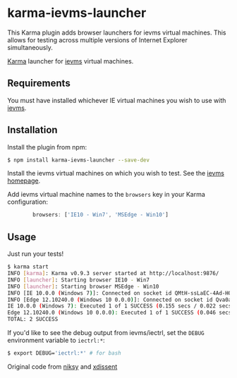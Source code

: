 # karma-ievms-launcher

This Karma plugin adds browser launchers for ievms virtual machines. This allows for testing across multiple versions of Internet Explorer simultaneously.

[Karma](http://karma-runner.github.io) launcher for 
[ievms](http://xdissent.github.io/ievms) virtual machines.


Requirements
------------

You must have installed whichever IE virtual machines you wish to use with 
[ievms](http://xdissent.github.io/ievms).


Installation
------------

Install the plugin from npm:

```sh
$ npm install karma-ievms-launcher --save-dev
```

Install the ievms virtual machines on which you wish to test. See the 
[ievms homepage](http://xdissent.github.io/ievms).

Add ievms virtual machine names to the `browsers` key in your Karma 
configuration:

```js
        browsers: ['IE10 - Win7', 'MSEdge - Win10']
```

Usage
-----

Just run your tests!

```sh
$ karma start
INFO [karma]: Karma v0.9.3 server started at http://localhost:9876/
INFO [launcher]: Starting browser IE10 - Win7
INFO [launcher]: Starting browser MSEdge - Win10
INFO [IE 10.0.0 (Windows 7)]: Connected on socket id QMtH-ssLaEC-4Ad-HQcx
INFO [Edge 12.10240.0 (Windows 10 0.0.0)]: Connected on socket id Qva0anolj13o15hqHQcz
IE 10.0.0 (Windows 7): Executed 1 of 1 SUCCESS (0.155 secs / 0.022 secs)
Edge 12.10240.0 (Windows 10 0.0.0): Executed 1 of 1 SUCCESS (0.046 secs / 0 secs)
TOTAL: 2 SUCCESS

```

If you'd like to see the debug output from ievms/iectrl, set the `DEBUG` 
environment variable to `iectrl:*`:

```sh
$ export DEBUG='iectrl:*' # for bash
```

Original code from [niksy](https://github.com/niksy) and [xdissent](https://github.com/xdissent)
